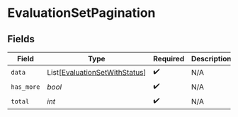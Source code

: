 # EvaluationSetPagination


## Fields

| Field                                                                           | Type                                                                            | Required                                                                        | Description                                                                     |
| ------------------------------------------------------------------------------- | ------------------------------------------------------------------------------- | ------------------------------------------------------------------------------- | ------------------------------------------------------------------------------- |
| `data`                                                                          | List[[EvaluationSetWithStatus](../../models/shared/evaluationsetwithstatus.md)] | :heavy_check_mark:                                                              | N/A                                                                             |
| `has_more`                                                                      | *bool*                                                                          | :heavy_check_mark:                                                              | N/A                                                                             |
| `total`                                                                         | *int*                                                                           | :heavy_check_mark:                                                              | N/A                                                                             |